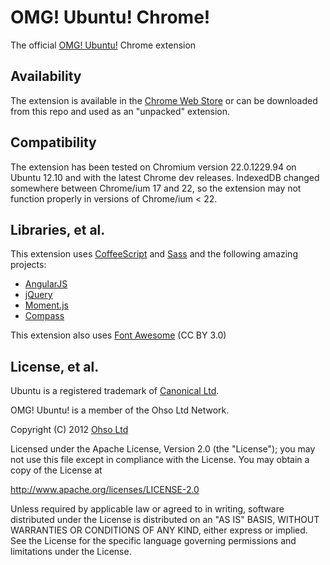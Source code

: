 # OMG! Ubuntu! Chrome!

The official [OMG! Ubuntu!](http://omgubuntu.co.uk) Chrome extension

## Availability
The extension is available in the [Chrome Web Store](https://chrome.google.com/webstore/detail/omg-ubuntu/nhmmlbjenhdockdgpklmdiamollflljn) or can be downloaded from this repo and used as an "unpacked" extension.

## Compatibility
The extension has been tested on Chromium version 22.0.1229.94 on Ubuntu 12.10 and with the latest Chrome dev releases. IndexedDB changed somewhere between Chrome/ium 17 and 22, so the extension may not function properly in versions of Chrome/ium < 22.

## Libraries, et al.
This extension uses [CoffeeScript](http://coffeescript.org/) and [Sass](http://sass-lang.com/) and the following amazing projects:

- [AngularJS](http://angularjs.org)
- [jQuery](http://jquery.com)
- [Moment.js](http://momentjs.com)
- [Compass](http://compass-style.org/)

This extension also uses [Font Awesome](http://fortawesome.github.com/Font-Awesome) (CC BY 3.0)

## License, et al.
Ubuntu is a registered trademark of [Canonical Ltd](http://canonical.com/).

OMG! Ubuntu! is a member of the Ohso Ltd Network.

Copyright (C) 2012 [Ohso Ltd](http://ohso.co/)

Licensed under the Apache License, Version 2.0 (the "License");
you may not use this file except in compliance with the License.
You may obtain a copy of the License at

   http://www.apache.org/licenses/LICENSE-2.0

Unless required by applicable law or agreed to in writing, software
distributed under the License is distributed on an "AS IS" BASIS,
WITHOUT WARRANTIES OR CONDITIONS OF ANY KIND, either express or implied.
See the License for the specific language governing permissions and
limitations under the License.
